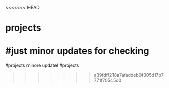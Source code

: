 <<<<<<< HEAD
# projects
#just minor updates for checking
=======
#projects minore update!
#projects
>>>>>>> a39fdff218a7afaddeb0f305d17b7771f705c5d0
